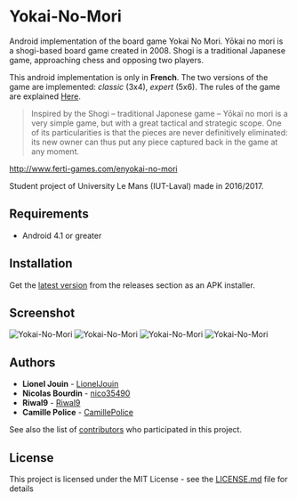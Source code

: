 # Yokai-No-Mori

Android implementation of the board game Yokai No Mori. Yōkai no mori is a shogi-based board game created in 2008. Shogi is a traditional Japanese game, approaching chess and opposing two players.

This android implementation is only in **French**. The two versions of the game are implemented: *classic* (3x4), *expert* (5x6). The rules of the game are explained [Here](http://docs.wixstatic.com/ugd/92ca7d_5856df1dca8e4bedaebb3ed89b7f0855.pdf).

>Inspired by the Shogi – traditional Japonese game – Yōkaï no mori is a very simple game, but with a great tactical and strategic scope. One of its particularities is that the pieces are never definitively eliminated: its new owner can thus put any piece captured back in the game at any moment.

http://www.ferti-games.com/enyokai-no-mori

Student project of University Le Mans (IUT-Laval) made in 2016/2017.

## Requirements

*  Android 4.1 or greater 

## Installation

Get the [latest version](https://github.com/IUT-Laval/Yokai-No-Mori/releases) from the releases section as an APK installer.

## Screenshot

![Yokai-No-Mori](https://i.imgur.com/5SmbmFz.png)
![Yokai-No-Mori](https://i.imgur.com/azc9aWO.png)
![Yokai-No-Mori](https://i.imgur.com/pyXy8d9.png)
![Yokai-No-Mori](https://i.imgur.com/Pqc6vge.png)


## Authors

* **Lionel Jouin** - [LionelJouin](https://github.com/LionelJouin)
* **Nicolas Bourdin** - [nico35490](https://github.com/nico35490)
* **Riwal9** - [Riwal9](https://github.com/Riwal9)
* **Camille Police** - [CamillePolice](https://github.com/CamillePolice)  

See also the list of [contributors](https://github.com/IUT-Laval/Yokai-No-Mori/graphs/contributors) who participated in this project.

## License

This project is licensed under the MIT License - see the [LICENSE.md](LICENSE.md) file for details